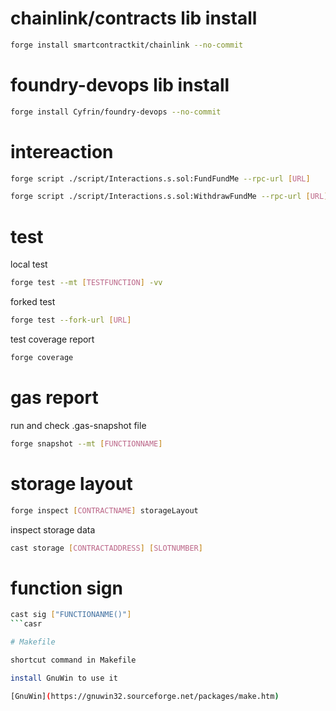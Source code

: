 # chainlink/contracts lib install

```bash
forge install smartcontractkit/chainlink --no-commit
```

# foundry-devops lib install

```bash
forge install Cyfrin/foundry-devops --no-commit
```

# intereaction

```bash
forge script ./script/Interactions.s.sol:FundFundMe --rpc-url [URL]
```

```bash
forge script ./script/Interactions.s.sol:WithdrawFundMe --rpc-url [URL]
```

# test

local test

```bash
forge test --mt [TESTFUNCTION] -vv
```

forked test

```bash
forge test --fork-url [URL]
```

test coverage report

```bash
forge coverage
```

# gas report

run and check .gas-snapshot file

```bash
forge snapshot --mt [FUNCTIONNAME]
```

# storage layout

```bash
forge inspect [CONTRACTNAME] storageLayout
```

inspect storage data

```bash
cast storage [CONTRACTADDRESS] [SLOTNUMBER]
```

# function sign

````bash
cast sig ["FUNCTIONANME()"]
```casr

# Makefile

shortcut command in Makefile

install GnuWin to use it

[GnuWin](https://gnuwin32.sourceforge.net/packages/make.htm)
````
